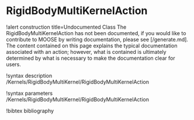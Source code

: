 <!-- MOOSE Documentation Stub: Remove this when content is added. -->

# RigidBodyMultiKernelAction

!alert construction title=Undocumented Class
The RigidBodyMultiKernelAction has not been documented, if you would like to contribute to MOOSE by writing
documentation, please see [/generate.md]. The content contained on this page explains the typical
documentation associated with an action; however, what is contained is ultimately determined by what
is necessary to make the documentation clear for users.

!syntax description /Kernels/RigidBodyMultiKernel/RigidBodyMultiKernelAction

!syntax parameters /Kernels/RigidBodyMultiKernel/RigidBodyMultiKernelAction

!bibtex bibliography
